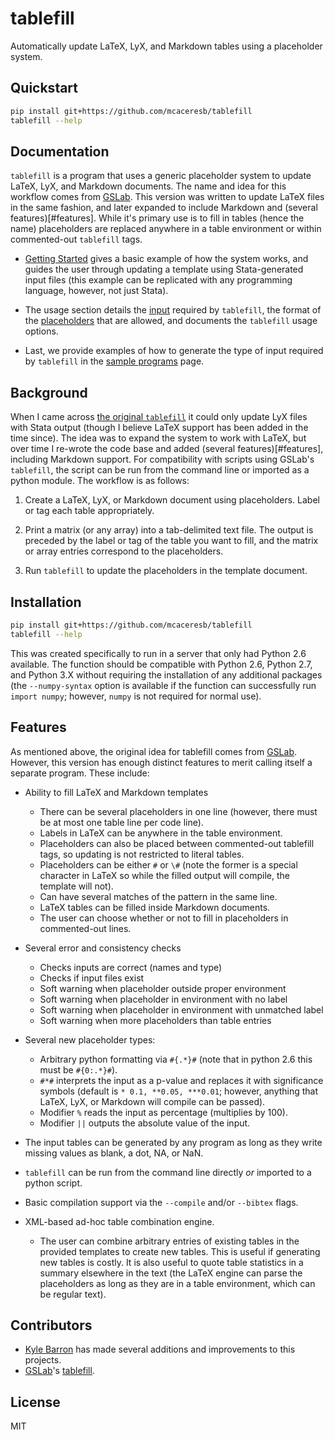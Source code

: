 tablefill
=========

Automatically update LaTeX, LyX, and Markdown tables using a placeholder system.

Quickstart
----------

```bash
pip install git+https://github.com/mcaceresb/tablefill
tablefill --help
```

Documentation
-------------

`tablefill` is a program that uses a generic placeholder system to update LaTeX, LyX, and Markdown documents.  The name and idea for this workflow comes from [GSLab](https://github.com/gslab-econ/gslab_python).  This version was written to update LaTeX files in the same fashion, and later expanded to include Markdown and (several features)[#features].  While it's primary use is to fill in tables (hence the name) placeholders are replaced anywhere in a table environment or within commented-out `tablefill` tags.

- [Getting Started](https://mcaceresb.github.io/tablefill/getting-started.html) gives a basic example of how the system works, and guides the user through updating a template using Stata-generated input files (this example can be replicated with any programming language, however, not just Stata).

- The usage section details the [input](https://mcaceresb.github.io/tablefill/usage/02matrix-input.html) required by `tablefill`, the format of the [placeholders](https://mcaceresb.github.io/tablefill/usage/03placeholders.html) that are allowed, and documents the `tablefill` usage options.

- Last, we provide examples of how to generate the type of input required by `tablefill` in the [sample programs](https://mcaceresb.github.io/tablefill/sample-programs.html) page.

Background
----------

When I came across [the original `tablefill`](https://github.com/gslab-econ/gslab_python/blob/master/gslab_fill/tablefill.py) it could only update LyX files with Stata output (though I believe LaTeX support has been added in the time since). The idea was to expand the system to work with LaTeX, but over time I re-wrote the code base and added (several features)[#features], including Markdown support.  For compatibility with scripts using GSLab's `tablefill`, the script can be run from the command line or imported as a python module.  The workflow is as follows:

1. Create a LaTeX, LyX, or Markdown document using placeholders. Label or tag each table appropriately.

2. Print a matrix (or any array) into a tab-delimited text file. The output is preceded by the label or tag of the table you want to fill, and the matrix or array entries correspond to the placeholders.

3. Run `tablefill` to update the placeholders in the template document.

Installation
------------

```bash
pip install git+https://github.com/mcaceresb/tablefill
tablefill --help
```

This was created specifically to run in a server that only had Python 2.6 available. The function should be compatible with Python 2.6, Python 2.7, and Python 3.X without requiring the installation of any additional packages (the `--numpy-syntax` option is available if the function can successfully run `import numpy`; however, `numpy` is not required for normal use).

Features
--------

As mentioned above, the original idea for tablefill comes from [GSLab](https://github.com/gslab-econ). However, this version has enough distinct features to merit calling itself a separate program. These include:

- Ability to fill LaTeX and Markdown templates
    - There can be several placeholders in one line (however, there must be at most one table line per code line).
    - Labels in LaTeX can be anywhere in the table environment.
    - Placeholders can also be placed between commented-out tablefill tags, so updating is not restricted to literal tables.
    - Placeholders can be either `#` or `\#` (note the former is a special character in LaTeX so while the filled output will compile, the template will not).
    - Can have several matches of the pattern in the same line.
    - LaTeX tables can be filled inside Markdown documents.
    - The user can choose whether or not to fill in placeholders in commented-out lines.

- Several error and consistency checks
    - Checks inputs are correct (names and type)
    - Checks if input files exist
    - Soft warning when placeholder outside proper environment
    - Soft warning when placeholder in environment with no label
    - Soft warning when placeholder in environment with unmatched label
    - Soft warning when more placeholders than table entries

- Several new placeholder types:
    - Arbitrary python formatting via `#{.*}#` (note that in python 2.6 this must be `#{0:.*}#`).
    - `#*#` interprets the input as a p-value and replaces it with significance symbols (default is `* 0.1, **0.05, ***0.01`; however, anything that LaTeX, LyX, or Markdown will compile can be passed).
    - Modifier `%` reads the input as percentage (multiplies by 100).
    - Modifier `||` outputs the absolute value of the input.

- The input tables can be generated by any program as long as they write missing values as blank, a dot, NA, or NaN.

- `tablefill` can be run from the command line directly _or_ imported to a python script.

- Basic compilation support via the `--compile` and/or `--bibtex` flags.

- XML-based ad-hoc table combination engine.
    - The user can combine arbitrary entries of existing tables in the provided templates to create new tables. This is useful if generating new tables is costly. It is also useful to quote table statistics in a summary elsewhere in the text (the LaTeX engine can parse the placeholders as long as they are in a table environment, which can be regular text).

Contributors
------------

- [Kyle Barron](https://github.com/kylebarron) has made several additions and improvements to this projects.
- [GSLab](https://github.com/gslab-econ)'s [tablefill](https://github.com/gslab-econ/gslab_python/blob/master/gslab_fill/tablefill.py).

License
-------

MIT
